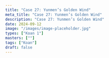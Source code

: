 ```yaml
---
title: "Case 27: Yunmen’s Golden Wind"
meta_title: "Case 27: Yunmen’s Golden Wind"
description: "Case 27: Yunmen’s Golden Wind"
date: 2024-09-12
image: "/images/image-placeholder.jpg"
types: ["Koan 1"]
masters: [""]
tags: ["Koan"]
draft: false
---
```


